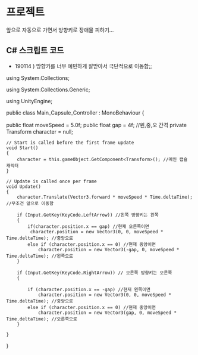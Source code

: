 # 프로젝트

앞으로 자동으로 가면서 방향키로 장애물 피하기...

## C# 스크립트 코드

 - 190114 ) 방향키를 너무 예민하게 잘받아서 극단적으로 이동함;;


using System.Collections;

using System.Collections.Generic;

using UnityEngine;


public class Main_Capsule_Controller : MonoBehaviour
{

   public float moveSpeed = 5.0f;
    public float gap = 4f; //왼,중,오 간격
    private Transform character = null;

    // Start is called before the first frame update
    void Start()
    {
        character = this.gameObject.GetComponent<Transform>(); //메인 캡슐 캐릭터
    }

    // Update is called once per frame
    void Update()
    {
        character.Translate(Vector3.forward * moveSpeed * Time.deltaTime); //무조건 앞으로 이동함

        if (Input.GetKey(KeyCode.LeftArrow)) //왼쪽 방향키는 왼쪽
        { 
            if(character.position.x == gap) //현재 오른쪽이면
             character.position = new Vector3(0, 0, moveSpeed * Time.deltaTime); //중앙으로
            else if (character.position.x == 0) //현재 중앙이면
                character.position = new Vector3(-gap, 0, moveSpeed * Time.deltaTime); //왼쪽으로
        }

        if (Input.GetKey(KeyCode.RightArrow)) // 오른쪽 방향키는 오른쪽
        {

            if (character.position.x == -gap) //현재 왼쪽이면
                character.position = new Vector3(0, 0, moveSpeed * Time.deltaTime); //중앙으로
            else if (character.position.x == 0) //현재 중앙이면
                character.position = new Vector3(gap, 0, moveSpeed * Time.deltaTime); //오른쪽으로
        }

    }
}
